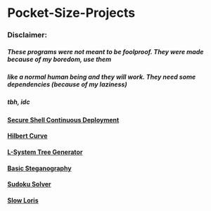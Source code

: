 Pocket-Size-Projects
====================

### Disclaimer:
##### These programs were not meant to be foolproof. They were made because of my boredom, use them

##### like a normal human being and they will work. They need some dependencies (because of my laziness)

##### tbh, idc

#### [Secure Shell Continuous Deployment](https://github.com/Tada0/Pocket-Size-Projects/tree/master/Secure-Shell-Continuous-Deployment)

#### [Hilbert Curve](https://github.com/Tada0/Pocket-Size-Projects/tree/master/Hilbert-Curve)

#### [L-System Tree Generator](https://github.com/Tada0/Pocket-Size-Projects/tree/master/L-System-Tree-Generator)

#### [Basic Steganography](https://github.com/Tada0/Pocket-Size-Projects/tree/master/Steganography-Example)

#### [Sudoku Solver](https://github.com/Tada0/Pocket-Size-Projects/tree/master/Sudoku-Solver)

#### [Slow Loris](https://github.com/Tada0/Pocket-Size-Projects/tree/master/Slow-Loris)